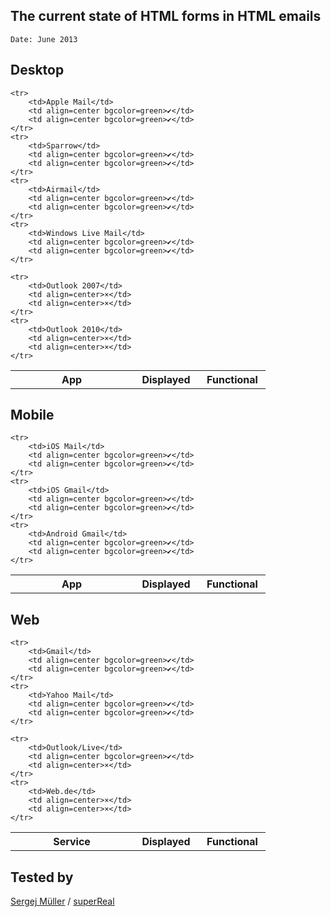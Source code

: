 
The current state of HTML forms in HTML emails
-------
`Date: June 2013`


Desktop
-------------

<table>
	<tr>
		<th width=180>App</th>
		<th width=90>Displayed</th>
		<th width=90>Functional</th>
	</tr>

	<tr>
		<td>Apple Mail</td>
		<td align=center bgcolor=green>✔</td>
		<td align=center bgcolor=green>✔</td>
	</tr>
	<tr>
		<td>Sparrow</td>
		<td align=center bgcolor=green>✔</td>
		<td align=center bgcolor=green>✔</td>
	</tr>
	<tr>
		<td>Airmail</td>
		<td align=center bgcolor=green>✔</td>
		<td align=center bgcolor=green>✔</td>
	</tr>
	<tr>
		<td>Windows Live Mail</td>
		<td align=center bgcolor=green>✔</td>
		<td align=center bgcolor=green>✔</td>
	</tr>

	<tr>
		<td>Outlook 2007</td>
		<td align=center>×</td>
		<td align=center>×</td>
	</tr>
	<tr>
		<td>Outlook 2010</td>
		<td align=center>×</td>
		<td align=center>×</td>
	</tr>
</table>


Mobile
-------------

<table>
	<tr>
		<th width=180>App</th>
		<th width=90>Displayed</th>
		<th width=90>Functional</th>
	</tr>

	<tr>
		<td>iOS Mail</td>
		<td align=center bgcolor=green>✔</td>
		<td align=center bgcolor=green>✔</td>
	</tr>
	<tr>
		<td>iOS Gmail</td>
		<td align=center bgcolor=green>✔</td>
		<td align=center bgcolor=green>✔</td>
	</tr>
	<tr>
		<td>Android Gmail</td>
		<td align=center bgcolor=green>✔</td>
		<td align=center bgcolor=green>✔</td>
	</tr>
</table>


Web
-------------

<table>
	<tr>
		<th width=180>Service</th>
		<th width=90>Displayed</th>
		<th width=90>Functional</th>
	</tr>

	<tr>
		<td>Gmail</td>
		<td align=center bgcolor=green>✔</td>
		<td align=center bgcolor=green>✔</td>
	</tr>
	<tr>
		<td>Yahoo Mail</td>
		<td align=center bgcolor=green>✔</td>
		<td align=center bgcolor=green>✔</td>
	</tr>

	<tr>
		<td>Outlook/Live</td>
		<td align=center bgcolor=green>✔</td>
		<td align=center>×</td>
	</tr>
	<tr>
		<td>Web.de</td>
		<td align=center>×</td>
		<td align=center>×</td>
	</tr>
</table>

## Tested by
[Sergej Müller](https://github.com/sergejmueller) / [superReal](http://superreal.de)